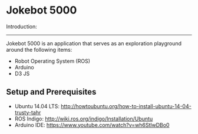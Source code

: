 Jokebot 5000
===============

Introduction:

-----------
Jokebot 5000 is an application that serves as an exploration playground around the following items:
- Robot Operating System (ROS)
- Arduino
- D3 JS

Setup and Prerequisites
----------------
- Ubuntu 14.04 LTS:
  http://howtoubuntu.org/how-to-install-ubuntu-14-04-trusty-tahr
- ROS Indigo:
    http://wiki.ros.org/indigo/Installation/Ubuntu
- Arduino IDE: https://www.youtube.com/watch?v=wh6StlwDBo0
